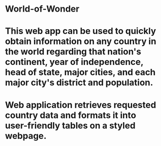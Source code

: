 # World-of-Wonder

# This web app can be used to quickly obtain information on any country in the world regarding that nation's continent, year of independence, head of state, major cities, and each major city's district and population.

# Web application retrieves requested country data and formats it into user-friendly tables on a styled webpage.
